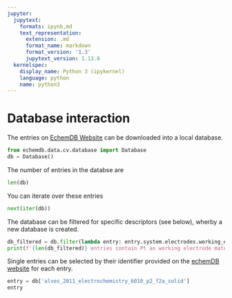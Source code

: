 ```yaml
---
jupyter:
  jupytext:
    formats: ipynb,md
    text_representation:
      extension: .md
      format_name: markdown
      format_version: '1.3'
      jupytext_version: 1.13.6
  kernelspec:
    display_name: Python 3 (ipykernel)
    language: python
    name: python3
---
```


<!-- #region tags=[] -->
# Database interaction
<!-- #endregion -->

The entries on [EchemDB Website](https://echemdb.github.io/website) can be downloaded into a local database.

```python
from echemdb.data.cv.database import Database
db = Database()
```

The number of entries in the databse are

```python
len(db)
```

You can iterate over these entries

```python
next(iter(db))
```

The database can be filtered for specific descriptors (see below), 
wherby a new database is created.

```python
db_filtered = db.filter(lambda entry: entry.system.electrodes.working_electrode.material == 'Pt')
print(f'{len(db_filtered)} entries contain Pt as working electrode material.')
```

Single entries can be selected by their identifier provided on the [echemDB website](https://echemdb.github.io/website) for each entry.

```python
entry = db['alves_2011_electrochemistry_6010_p2_f2a_solid']
entry
```
